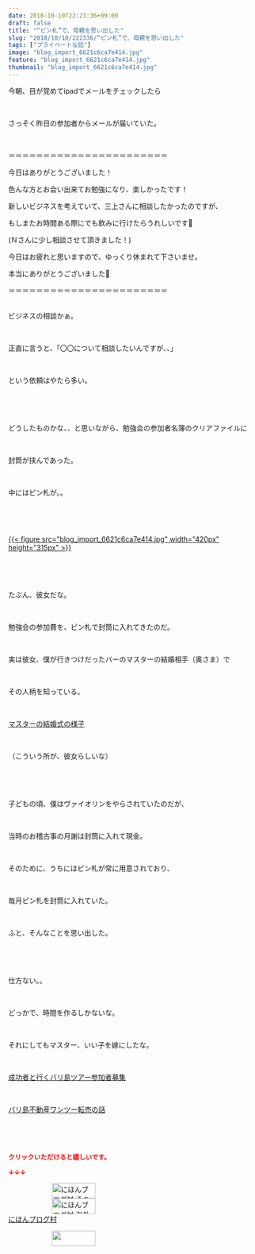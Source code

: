 ```yaml
---
date: 2018-10-10T22:23:36+09:00
draft: false
title: "“ピン札”で、母親を思い出した"
slug: "2018/10/10/222336/“ピン札”で、母親を思い出した"
tags: ["プライベートな話"]
image: "blog_import_6621c6ca7e414.jpg"
feature: "blog_import_6621c6ca7e414.jpg"
thumbnail: "blog_import_6621c6ca7e414.jpg"
---
```

<p>今朝、目が覚めてipadでメールをチェックしたら</p><p> </p><p>さっそく昨日の参加者からメールが届いていた。</p><p> </p><p>＝＝＝＝＝＝＝＝＝＝＝＝＝＝＝＝＝＝＝＝＝＝＝</p><p>今日はありがとうございました！</p><p>色んな方とお会い出来てお勉強になり、楽しかったです！</p><p>新しいビジネスを考えていて、三上さんに相談したかったのですが、</p><p>もしまたお時間ある際にでも飲みに行けたらうれしいです🙇</p><p>(Ｎさんに少し相談させて頂きました！)</p><p>今日はお疲れと思いますので、ゆっくり休まれて下さいませ。</p><p>本当にありがとうございました🙇</p><p>＝＝＝＝＝＝＝＝＝＝＝＝＝＝＝＝＝＝＝＝＝＝＝</p><p><br/>ビジネスの相談かぁ。</p><p> </p><p>正直に言うと、「〇〇について相談したいんですが、、」</p><p> </p><p>という依頼はやたら多い。</p><p> </p><p> </p><p>どうしたものかな、、と思いながら、勉強会の参加者名簿のクリアファイルに</p><p> </p><p>封筒が挟んであった。</p><p> </p><p>中にはピン札が。。</p><p> </p><p> </p><p><a href="blog_import_6621c6ca7e414.jpg">{{< figure src="blog_import_6621c6ca7e414.jpg" width="420px" height="315px" >}}</a></p><p> </p><p> </p><p>たぶん、彼女だな。</p><p> </p><p>勉強会の参加費を、ピン札で封筒に入れてきたのだ。</p><p> </p><p>実は彼女、僕が行きつけだったバーのマスターの結婚相手（奥さま）で</p><p> </p><p>その人柄を知っている。</p><p> </p><p><a href="entry-12201913911.html" target="_blank">マスターの結婚式の様子</a></p><p> </p><p>（こういう所が、彼女らしいな）</p><p> </p><p> </p><p>子どもの頃、僕はヴァイオリンをやらされていたのだが、</p><p> </p><p>当時のお稽古事の月謝は封筒に入れて現金。</p><p> </p><p>そのために、うちにはピン札が常に用意されており、</p><p> </p><p>毎月ピン札を封筒に入れていた。</p><p> </p><p>ふと、そんなことを思い出した。</p><p> </p><p> </p><p>仕方ない。。</p><p> </p><p>どっかで、時間を作るしかないな。</p><p> </p><p>それにしてもマスター、いい子を嫁にしたな。</p><p> </p><p><a href="entry-12410059910.html" target="_blank">成功者と行くバリ島ツアー参加者募集</a></p><p> </p><p><a href="entry-12408727031.html" target="_blank">バリ島不動産ワンツー転売の話</a></p><p> </p><p> </p><p><font color="#ff0000" size="2"><strong>クリックいただけると嬉しいです。</strong></font></p><p><font color="#ff0000" size="2"><strong>↓↓↓</strong></font></p><p><a href="ranking.html?p_cid=01260127" id="&amp;blogmura_banner" target="_blank"><img alt="にほんブログ村 その他生活ブログ 不動産投資へ" border="0" height="31" src="data:image/svg+xml;charset=utf-8,%3Csvg%20xmlns%3D%22http%3A%2F%2Fwww.w3.org%2F2000%2Fsvg%22%20title%3D%22Placeholder%20for%20Images%22%20role%3D%22presentation%22%20viewBox%3D%220%200%2088%2031%22%20%2F%3E" width="88" data-src="https://img-proxy.blog-video.jp/images?url=http%3A%2F%2Flife.blogmura.com%2Fhudousantoushi%2Fimg%2Fhudousantoushi88_31.gif" style="aspect-ratio: auto 88 / 31;"/><noscript><img alt="にほんブログ村 その他生活ブログ 不動産投資へ" border="0" height="31" src="https://img-proxy.blog-video.jp/images?url=http%3A%2F%2Flife.blogmura.com%2Fhudousantoushi%2Fimg%2Fhudousantoushi88_31.gif" width="88"></noscript></a><br/><a href="ranking.html?p_cid=01260127" target="_blank"><img alt="にほんブログ村 海外生活ブログ バリ島情報へ" border="0" height="31" src="data:image/svg+xml;charset=utf-8,%3Csvg%20xmlns%3D%22http%3A%2F%2Fwww.w3.org%2F2000%2Fsvg%22%20title%3D%22Placeholder%20for%20Images%22%20role%3D%22presentation%22%20viewBox%3D%220%200%2088%2031%22%20%2F%3E" width="88" data-src="https://img-proxy.blog-video.jp/images?url=http%3A%2F%2Foverseas.blogmura.com%2Fbali%2Fimg%2Fbali88_31.gif" style="aspect-ratio: auto 88 / 31;"/><noscript><img alt="にほんブログ村 海外生活ブログ バリ島情報へ" border="0" height="31" src="https://img-proxy.blog-video.jp/images?url=http%3A%2F%2Foverseas.blogmura.com%2Fbali%2Fimg%2Fbali88_31.gif" width="88"></noscript></a><br/><a href="ranking.html?p_cid=01260127" target="_blank">にほんブログ村</a></p><p><a href="link.php?1804582" title="人気ブログランキングへ"><img border="0" height="31" src="data:image/svg+xml;charset=utf-8,%3Csvg%20xmlns%3D%22http%3A%2F%2Fwww.w3.org%2F2000%2Fsvg%22%20title%3D%22Placeholder%20for%20Images%22%20role%3D%22presentation%22%20viewBox%3D%220%200%2088%2031%22%20%2F%3E" width="88" data-src="https://blog.with2.net/img/banner/banner_22.gif" style="aspect-ratio: auto 88 / 31;"/><noscript><img border="0" height="31" src="https://blog.with2.net/img/banner/banner_22.gif" width="88"></noscript></a></p><p> </p>

